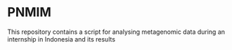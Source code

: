 # PNMIM
This repository contains a script for analysing metagenomic data during an internship in Indonesia and its results 
